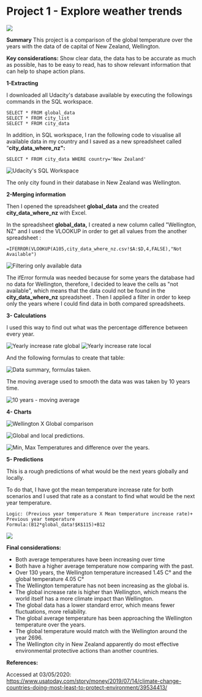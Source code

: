 # Project 1 - Explore weather trends

![](https://paper-attachments.dropbox.com/s_52387B7D228925F713EEEF9A9749DED8659CE2C30C206BAB49C2A7F83DCE156E_1588376646030_image.png)


**Summary**
This project is a comparison of the global temperature over the years with the data of de capital of New Zealand, Wellington.

**Key considerations:**
Show clear data, the data has to be accurate as much as possible, has to be easy to read, has to show relevant information that can help to shape action plans.

**1-Extracting**

I downloaded all Udacity's database available by executing the followings commands in the SQL workspace.


    SELECT * FROM global_data
    SELECT * FROM city_list
    SELECT * FROM city_data

In addition, in SQL workspace, I ran the following code to visualise all available data in my country and I saved as a new spreadsheet called “**city_data_where_nz":**


    SELECT * FROM city_data WHERE country='New Zealand'


![Udacity's SQL Workspace](https://paper-attachments.dropbox.com/s_52387B7D228925F713EEEF9A9749DED8659CE2C30C206BAB49C2A7F83DCE156E_1588499596021_image.png)


The only city found in their database in New Zealand was Wellington.

**2-Merging information**

Then I opened the spreadsheet **global_data** and the created **city_data_where_nz** with Excel.

In the spreadsheet **global_data,** I created a new column called "Wellington, NZ" and I used the VLOOKUP in order to get all values from the another spreadsheet :

    =IFERROR(VLOOKUP(A105,city_data_where_nz.csv!$A:$D,4,FALSE),"Not Available")
![Filtering only available data](https://paper-attachments.dropbox.com/s_52387B7D228925F713EEEF9A9749DED8659CE2C30C206BAB49C2A7F83DCE156E_1588378217791_image.png)



The ifError formula was needed because for some years the database had no data for Wellington, therefore, I decided to leave the cells as "not available", which means that the data could not be found in the **city_data_where_nz** spreadsheet .
Then I applied a filter in order to keep only the years where I could find data in both compared spreadsheets.



**3- Calculations**

I used this way to find out what was the percentage difference between every year.

![Yearly increase rate global](https://paper-attachments.dropbox.com/s_52387B7D228925F713EEEF9A9749DED8659CE2C30C206BAB49C2A7F83DCE156E_1588492790836_image.png)
![Yearly increase rate local](https://paper-attachments.dropbox.com/s_52387B7D228925F713EEEF9A9749DED8659CE2C30C206BAB49C2A7F83DCE156E_1588492910339_image.png)


And the following formulas to create that table:

![Data summary, formulas taken.](https://paper-attachments.dropbox.com/s_52387B7D228925F713EEEF9A9749DED8659CE2C30C206BAB49C2A7F83DCE156E_1588504429260_image.png)


The moving average used to smooth the data was was taken by 10 years time.

![10 years - moving average](https://paper-attachments.dropbox.com/s_52387B7D228925F713EEEF9A9749DED8659CE2C30C206BAB49C2A7F83DCE156E_1588505249925_image.png)


**4- Charts**

![Wellington X Global comparison](https://paper-attachments.dropbox.com/s_52387B7D228925F713EEEF9A9749DED8659CE2C30C206BAB49C2A7F83DCE156E_1588504562997_image.png)



![Global and local predictions.](https://paper-attachments.dropbox.com/s_52387B7D228925F713EEEF9A9749DED8659CE2C30C206BAB49C2A7F83DCE156E_1588505903950_image.png)



![Min, Max Temperatures and difference over the years.](https://paper-attachments.dropbox.com/s_52387B7D228925F713EEEF9A9749DED8659CE2C30C206BAB49C2A7F83DCE156E_1588504621274_image.png)


**5- Predictions**

This is a rough predictions of what would be the next years globally and locally.

To do that, I have got the mean temperature increase rate for both scenarios and I used that rate as a constant to find what would be the next year temperature.


    Logic: (Previous year temperature X Mean temperature increase rate)+ Previous year temperature
    Formula:(B12*global_data!$K$115)+B12 


![](https://paper-attachments.dropbox.com/s_52387B7D228925F713EEEF9A9749DED8659CE2C30C206BAB49C2A7F83DCE156E_1588505089305_image.png)


**Final considerations:**


- Both average temperatures have been increasing over time
- Both have a higher average temperature now comparing with the past.
- Over 130 years, the Wellington temperature increased 1.45 C° and the global temperature 4.05 C°
- The Wellington temperature has not been increasing as the global is.
- The global increase rate is higher than Wellington, which means the world itself has a more climate impact than Wellington.
- The global data has a lower standard error, which means fewer fluctuations, more reliability.
- The global average temperature has been approaching the Wellington temperature over the years.
- The global temperature would match with the Wellington around the year 2696.
- The Wellington city in New Zealand apparently do most effective environmental protective actions than another countries.

**References:**

Accessed at 03/05/2020:
https://www.usatoday.com/story/money/2019/07/14/climate-change-countries-doing-most-least-to-protect-environment/39534413/

